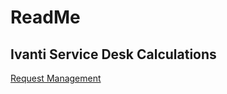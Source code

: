 # ReadMe
## Ivanti Service Desk Calculations



[Request Management](https://github.com/rmarlatt/calculations/blob/master/REQUEST.md)